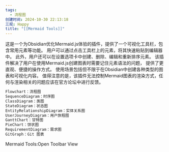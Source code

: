 ```yaml
---
tags:
  - 流程图
创建时间: 2024-10-30 22:13:18
三观: Happy
title: "[[Mermaid Tools]]"
---
```

这是一个为Obsidian优化Mermaid.js体验的插件，提供了一个可视化工具栏，包含常用元素等功能。
用户可以通过点击工具栏上的元素，将其快速粘贴到编辑器中。
此外，用户还可以在设置选项卡中创建、删除、编辑和重新排序元素。
该插件解决了用户在使用Mermaid.js创建图表时需要记住元素语法的问题，
提供了更直观、便捷的操作方式。
使用场景包括但不限于在Obsidian中创建各种类型的图表和可视化内容。
值得注意的是，该插件无法控制Mermaid图表的渲染方式，任何与渲染相关的问题应该在官方论坛中进行反馈。


```js
Flowchart：流程图
SequenceDiagram：时序图
ClassDiagram：类图
StateDiagram：状态图
EntityRelationshipDiagram：实体关系图
UserJourneyDiagram：用户旅程图
GanttChart：甘特图
PieChart：饼状图
RequirementDiagram：需求图
GitGraph：Git 图表
```


Mermaid Tools:Open Toolbar View
